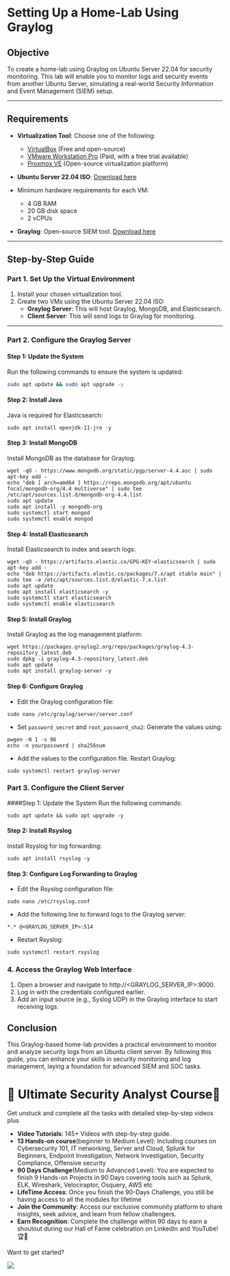 # Setting Up a Home-Lab Using Graylog

## Objective  
To create a home-lab using Graylog on Ubuntu Server 22.04 for security monitoring. This lab will enable you to monitor logs and security events from another Ubuntu Server, simulating a real-world Security Information and Event Management (SIEM) setup.

---

## Requirements  
- **Virtualization Tool**: Choose one of the following:  
  - [VirtualBox](https://www.virtualbox.org/) (Free and open-source)  
  - [VMware Workstation Pro](https://www.vmware.com/products/workstation-pro.html) (Paid, with a free trial available)  
  - [Proxmox VE](https://www.proxmox.com/en/proxmox-ve) (Open-source virtualization platform)  

- **Ubuntu Server 22.04 ISO**: [Download here](https://ubuntu.com/download/server)  
- Minimum hardware requirements for each VM:
  - 4 GB RAM
  - 20 GB disk space
  - 2 vCPUs

- **Graylog**: Open-source SIEM tool. [Download here](https://www.graylog.org/products/open-source)  

---

## Step-by-Step Guide  

### **Part 1. Set Up the Virtual Environment**  
1. Install your chosen virtualization tool.  
2. Create two VMs using the Ubuntu Server 22.04 ISO:  
   - **Graylog Server**: This will host Graylog, MongoDB, and Elasticsearch.  
   - **Client Server**: This will send logs to Graylog for monitoring.  

---

### **Part 2. Configure the Graylog Server**  
#### **Step 1: Update the System**  
Run the following commands to ensure the system is updated:  
```bash
sudo apt update && sudo apt upgrade -y
```
#### Step 2: Install Java
Java is required for Elasticsearch:

```
sudo apt install openjdk-11-jre -y
```
#### Step 3: Install MongoDB
Install MongoDB as the database for Graylog:

```
wget -qO - https://www.mongodb.org/static/pgp/server-4.4.asc | sudo apt-key add -
echo "deb [ arch=amd64 ] https://repo.mongodb.org/apt/ubuntu focal/mongodb-org/4.4 multiverse" | sudo tee /etc/apt/sources.list.d/mongodb-org-4.4.list
sudo apt update
sudo apt install -y mongodb-org
sudo systemctl start mongod
sudo systemctl enable mongod
```
#### Step 4: Install Elasticsearch
Install Elasticsearch to index and search logs:

```
wget -qO - https://artifacts.elastic.co/GPG-KEY-elasticsearch | sudo apt-key add -
echo "deb https://artifacts.elastic.co/packages/7.x/apt stable main" | sudo tee -a /etc/apt/sources.list.d/elastic-7.x.list
sudo apt update
sudo apt install elasticsearch -y
sudo systemctl start elasticsearch
sudo systemctl enable elasticsearch
```
#### Step 5: Install Graylog
Install Graylog as the log management platform:

```
wget https://packages.graylog2.org/repo/packages/graylog-4.3-repository_latest.deb
sudo dpkg -i graylog-4.3-repository_latest.deb
sudo apt update
sudo apt install graylog-server -y
```
#### Step 6: Configure Graylog
- Edit the Graylog configuration file:

```
sudo nano /etc/graylog/server/server.conf
```
- Set `password_secret` and `root_password_sha2`:
Generate the values using:
```
pwgen -N 1 -s 96
echo -n yourpassword | sha256sum
```
- Add the values to the configuration file.
Restart Graylog:

```
sudo systemctl restart graylog-server
```
### **Part 3. Configure the Client Server**
####Step 1: Update the System
Run the following commands:

```
sudo apt update && sudo apt upgrade -y
```
#### Step 2: Install Rsyslog
Install Rsyslog for log forwarding:

```
sudo apt install rsyslog -y
```
#### Step 3: Configure Log Forwarding to Graylog
- Edit the Rsyslog configuration file:

```
sudo nano /etc/rsyslog.conf
```
- Add the following line to forward logs to the Graylog server:
```
*.* @<GRAYLOG_SERVER_IP>:514
```
- Restart Rsyslog:

```
sudo systemctl restart rsyslog
```
### **4. Access the Graylog Web Interface**
1. Open a browser and navigate to http://<GRAYLOG_SERVER_IP>:9000.
2. Log in with the credentials configured earlier.
3. Add an input source (e.g., Syslog UDP) in the Graylog interface to start receiving logs.

## Conclusion
This Graylog-based home-lab provides a practical environment to monitor and analyze security logs from an Ubuntu client server. By following this guide, you can enhance your skills in security monitoring and log management, laying a foundation for advanced SIEM and SOC tasks.

# 🌟 Ultimate Security Analyst Course🌟

Get unstuck and complete all the tasks with detailed step-by-step videos plus

- **Video Tutorials**: 145+ Videos with step-by-step guide.
- **13 Hands-on course**(beginner to Medium Level): Including courses on Cybersecurity 101, IT networking, Server and Cloud, Splunk for Beginners, Endpoint Investigation, Network Investigation, Security Compliance, Offensive security
- **90 Days Challenge**(Medium to Advanced Level): You are expected to finish 9 Hands-on Projects in 90 Days covering tools such as Splunk, ELK, Wireshark, Velociraptor, Osquery, AWS etc
- **LifeTime Access**: Once you finish the 90-Days Challenge, you still be having access to all the modules for lifetime
- **Join the Community**: Access our exclusive community platform to share insights, seek advice, and learn from fellow challengers.
- **Earn Recognition**: Complete the challenge within 90 days to earn a shoutout during our Hall of Fame celebration on LinkedIn and YouTube! 🏆📣

Want to get started?

<a href=[https://learn.haxsecurity.com/services/90securitychallenge](https://learn.haxsecurity.com/services/securitychallenge)><img src="https://img.shields.io/badge/-Enroll%20Now-008CBA?&style=for-the-badge&logo=Book&logoColor=white" /></a>
